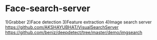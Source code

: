 # Face-search-server

1)Grabber
2)Face detection
3)Feature extraction
4)Image search server
https://github.com/AKSHAYUBHAT/VisualSearchServer
https://github.com/beniz/deepdetect/tree/master/demo/imgsearch
